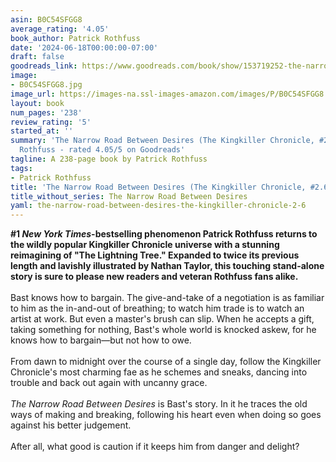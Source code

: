 ```yaml
---
asin: B0C54SFGG8
average_rating: '4.05'
book_author: Patrick Rothfuss
date: '2024-06-18T00:00:00-07:00'
draft: false
goodreads_link: https://www.goodreads.com/book/show/153719252-the-narrow-road-between-desires
image:
- B0C54SFGG8.jpg
image_url: https://images-na.ssl-images-amazon.com/images/P/B0C54SFGG8.01._SCLZZZZZZZ.jpg
layout: book
num_pages: '238'
review_rating: '5'
started_at: ''
summary: 'The Narrow Road Between Desires (The Kingkiller Chronicle, #2.6) by Patrick
  Rothfuss - rated 4.05/5 on Goodreads'
tagline: A 238-page book by Patrick Rothfuss
tags:
- Patrick Rothfuss
title: 'The Narrow Road Between Desires (The Kingkiller Chronicle, #2.6)'
title_without_series: The Narrow Road Between Desires
yaml: the-narrow-road-between-desires-the-kingkiller-chronicle-2-6
---
```


<b>#1 <i>New York Times</i>-bestselling phenomenon Patrick Rothfuss returns to the wildly popular Kingkiller Chronicle universe with a stunning reimagining of "The Lightning Tree." Expanded to twice its previous length and lavishly illustrated by Nathan Taylor, this touching stand-alone story is sure to please new readers and veteran Rothfuss fans alike.</b><br /><br />Bast knows how to bargain. The give-and-take of a negotiation is as familiar to him as the in-and-out of breathing; to watch him trade is to watch an artist at work. But even a master's brush can slip. When he accepts a gift, taking something for nothing, Bast's whole world is knocked askew, for he knows how to bargain—but not how to owe. <br /><br />From dawn to midnight over the course of a single day, follow the Kingkiller Chronicle's most charming fae as he schemes and sneaks, dancing into trouble and back out again with uncanny grace.<br /><br /><i>The Narrow Road Between Desires</i> is Bast's story. In it he traces the old ways of making and breaking, following his heart even when doing so goes against his better judgement.<br /><br />After all, what good is caution if it keeps him from danger and delight?